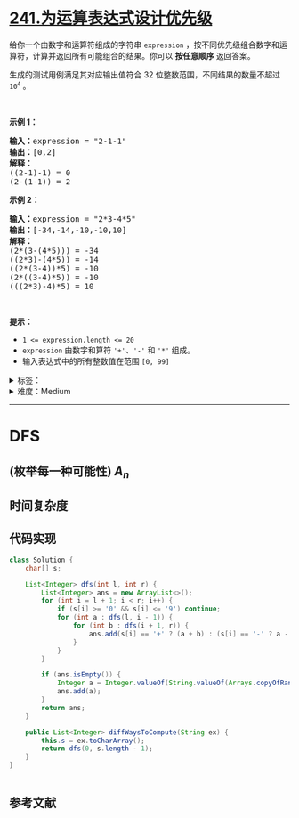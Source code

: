 # [241.为运算表达式设计优先级](https://leetcode.cn/problems/different-ways-to-add-parentheses/)

<p>给你一个由数字和运算符组成的字符串&nbsp;<code>expression</code> ，按不同优先级组合数字和运算符，计算并返回所有可能组合的结果。你可以 <strong>按任意顺序</strong> 返回答案。</p>

<p>生成的测试用例满足其对应输出值符合 32 位整数范围，不同结果的数量不超过 <code>10<sup>4</sup></code> 。</p>

<p>&nbsp;</p>

<p><strong>示例 1：</strong></p>

<pre>
<strong>输入：</strong>expression = "2-1-1"
<strong>输出：</strong>[0,2]
<strong>解释：</strong>
((2-1)-1) = 0 
(2-(1-1)) = 2
</pre>

<p><strong>示例 2：</strong></p>

<pre>
<strong>输入：</strong>expression = "2*3-4*5"
<strong>输出：</strong>[-34,-14,-10,-10,10]
<strong>解释：</strong>
(2*(3-(4*5))) = -34 
((2*3)-(4*5)) = -14 
((2*(3-4))*5) = -10 
(2*((3-4)*5)) = -10 
(((2*3)-4)*5) = 10
</pre>

<p>&nbsp;</p>

<p><strong>提示：</strong></p>

<ul>
	<li><code>1 &lt;= expression.length &lt;= 20</code></li>
	<li><code>expression</code> 由数字和算符 <code>'+'</code>、<code>'-'</code> 和 <code>'*'</code> 组成。</li>
	<li>输入表达式中的所有整数值在范围 <code>[0, 99]</code>&nbsp;</li>
</ul>


<details>
<summary>标签：</summary>
['递归', '记忆化搜索', '数学', '字符串', '动态规划']
</details>

<details>
<summary>难度：Medium</summary>
喜欢：737
</details>


----------

# DFS

## (枚举每一种可能性)  $A_n$



## 时间复杂度

## 代码实现

```java []
class Solution {
    char[] s;

    List<Integer> dfs(int l, int r) {
        List<Integer> ans = new ArrayList<>();
        for (int i = l + 1; i < r; i++) {
            if (s[i] >= '0' && s[i] <= '9') continue;
            for (int a : dfs(l, i - 1)) {
                for (int b : dfs(i + 1, r)) {
                    ans.add(s[i] == '+' ? (a + b) : (s[i] == '-' ? a - b : a * b));
                }
            }
        }

        if (ans.isEmpty()) {
            Integer a = Integer.valueOf(String.valueOf(Arrays.copyOfRange(s, l, r + 1)));
            ans.add(a);
        }
        return ans;
    }

    public List<Integer> diffWaysToCompute(String ex) {
        this.s = ex.toCharArray();
        return dfs(0, s.length - 1);
    }
}
```

```cpp []

```

## 参考文献

